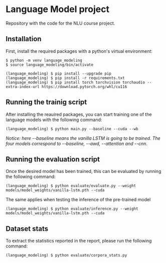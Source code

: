 # Language Model project
Repository with the code for the NLU course project.

## Installation
First, install the required packages with a python's virtual environment:
```
$ python -m venv language_modeling
$ source language_modeling/bin/activate

(language_modeling) $ pip install --upgrade pip
(language_modeling) $ pip install -r requirements.txt
(language_modeling) $ pip install torch torchvision torchaudio --extra-index-url https://download.pytorch.org/whl/cu116
```

## Running the trainig script
After installing the reauired packages, you can start training one of the language models with the following command:
```
(language_modeling) $ python main.py --baseline --cuda --wb
```
*Notice: here --baseline means the vanilla LSTM is going to be trained. The four models correspond to --baseline, --awd, --attention and --cnn*.

## Running the evaluation script
Once the desired model has been trained, this can be evaluated by running the following command:
```
(language_modeling) $ python evaluate/evaluate.py --weight models/model_weights/vanilla-lstm.pth --cuda
```
The same applies when testing the inference of the pre-trained model
```
(language_modeling) $ python evaluate/inference.py --weight models/model_weights/vanilla-lstm.pth --cuda
```

## Dataset stats
To extract the statistics reported in the report, please run the following command:
```
(language_modeling) $ python evaluate/corpora_stats.py
```

